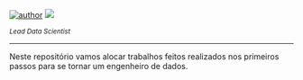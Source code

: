 [![author](https://img.shields.io/badge/author-Tiao553-yellow.svg)](https://www.linkedin.com/in/sebasti%C3%A3o-ferreira-de-paula-neto-84673216b/) [![](https://img.shields.io/badge/python-3.7+-blue.svg)](https://www.python.org/downloads/release/python-365/)

<sub>*Lead Data Scientist*</sub>

---

Neste repositório vamos alocar trabalhos feitos realizados nos primeiros passos para se tornar um engenheiro de dados.
